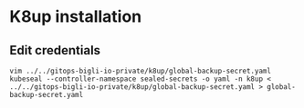 # K8up installation

## Edit credentials

```
vim ../../gitops-bigli-io-private/k8up/global-backup-secret.yaml
kubeseal --controller-namespace sealed-secrets -o yaml -n k8up < ../../gitops-bigli-io-private/k8up/global-backup-secret.yaml > global-backup-secret.yaml
```
